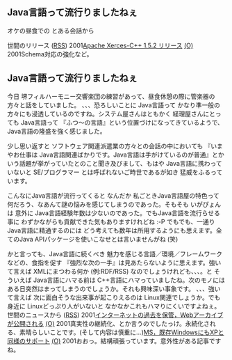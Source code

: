 ## Java言語って流行りましたねぇ

オケの昼食での とある会話から








世間のリリース ([RSS](ig011028-release.xml)) 2001[Apache Xerces-C++ 1.5.2 リリース](http://xml.apache.org/xerces-c/index.html) [(O)](http://xml.apache.org/xerces-c/index.html) 2001Schema対応の強化など。

## Java言語って流行りましたねぇ


今日 堺フィルハーモニー交響楽団の練習があって、昼食休憩の際に管楽器の方々と話をしていました。
、、、恐ろしいことに Java言語って かなり準一般の方々にも浸透しているのですね。システム屋さんはともかく
経理屋さんにとっても Java言語って 『ふつ～の言語』という位置づけになってきているようで、Java言語の隆盛を強く感じました。

少し思い返すと ソフトウェア関連派遣業の方々との会話の中においても 『いまやお仕事は
Java言語関連ばかりです。Java言語は手がけているのが普通』とかいう話題が挙がっていたとのこと聞き及びまして、もはや
Java言語に携わっていないと SE/プログラマー とは呼ばれないご時世であるが如き
猛威をふるっています。

こんなにJava言語が流行ってくると なんだか 私ごときJava言語屋の特色って
何だろう、なあんて謎の悩みを感じてしまうのであった。そもそも いがぴょんは
意外に Java言語経験年数は少ないのであった。でもJava言語を流行らせる事に
わずかながらも貢献できた気もありますけれどね :-P
でもでも、一通り Java言語に精通するのには どう考えても数年は所用するようにも思えます。全てのJava
APIパッケージを使いこなせとは言いませんがね (笑)

かと言っても、Java言語に続くべき 魅力を感じる言語／環境／フレームワークなどの、食指を促す
『強烈な次の一手』は見あたらないように思えます。強いて言えば XMLにまつわる何か
(例:RDF/RSS) なのでしょうけれども、、、。と そういえば Java言語にハマる前は
C++言語にハマっていましたね。次のモノには ある日突然はまってしまうのでしょうか。それも興味深い事象です。
、、、強いて言えば 次に面白そうな出来事が起こりえるのは Linux関連でしょうか。でも
身近に Linuxどっぷり人がいないと なかなかこれもハマりにくいですよねぇ。
世間のニュースから ([RSS](ig011028-news.xml)) 2001[インターネットの過去を保管，Webアーカイブが公開される](http://www.zdnet.co.jp/news/0110/27/b_1026_08.html) [(O)](http://www.zdnet.co.jp/news/0110/27/b_1026_08.html) 2001真実性の継続化、とか言うのでしたっけ。永続化される、素晴らしいことです。(そして内容は慎重に…)[MS，既存WindowsにもXPと同様のサポート](http://www.zdnet.co.jp/news/bursts/0110/26/ms.html) [(O)](http://www.zdnet.co.jp/news/bursts/0110/26/ms.html) 2001おおっ。結構頑張っています。意外性がある記事ですね。